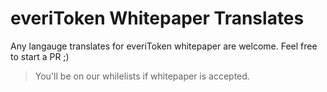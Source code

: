 # everiToken Whitepaper Translates
Any langauge translates for everiToken whitepaper are welcome. Feel free to start a PR ;)

> You'll be on our whilelists if whitepaper is accepted.
